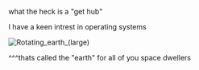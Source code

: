 what the heck is a "get hub"

I have a keen intrest in operating systems

![Rotating_earth_(large)](https://github.com/user-attachments/assets/864ecbde-4d08-49e1-826a-3cfe9f5a2123)

^^^thats called the "earth" for all of you space dwellers

<!---
ohelm/ohelm is a ✨ special ✨ repository because its `README.md` (this file) appears on your GitHub profile.
You can click the Preview link to take a look at your changes.
--->
